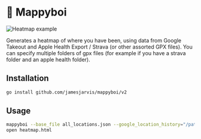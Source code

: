 # 📍 Mappyboi

![Heatmap example](https://user-images.githubusercontent.com/22618981/101420497-36556180-38ea-11eb-9417-d25dda5ae421.png)

Generates a heatmap of where you have been, using data from Google Takeout and Apple Health Export / Strava (or other assorted GPX files).
You can specify multiple folders of gpx files (for example if you have a strava folder and an apple health folder).

## Installation

```bash
go install github.com/jamesjarvis/mappyboi/v2
```

## Usage

```bash
mappyboi --base_file all_locations.json --google_location_history="/path/to/Location History.json" --gpx_directory="/path/to/workout-routes" --fit_directory="/path/to/workout-routes" --output_reduce_points 4.5 --output_randomise_points --output_type MAP --output_file heatmap.html
open heatmap.html
```
